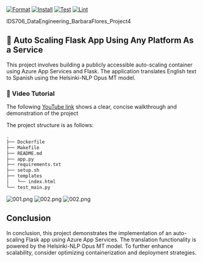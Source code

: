 [![Format](https://github.com/nogibjj/IDS706_DataEngineering_BarbaraFlores_Project4/actions/workflows/format.yml/badge.svg)](https://github.com/nogibjj/IDS706_DataEngineering_BarbaraFlores_Project4/actions/workflows/format.yml)
[![Install](https://github.com/nogibjj/IDS706_DataEngineering_BarbaraFlores_Project4/actions/workflows/install.yml/badge.svg)](https://github.com/nogibjj/IDS706_DataEngineering_BarbaraFlores_Project4/actions/workflows/install.yml)
[![Test](https://github.com/nogibjj/IDS706_DataEngineering_BarbaraFlores_Project4/actions/workflows/test.yml/badge.svg)](https://github.com/nogibjj/IDS706_DataEngineering_BarbaraFlores_Project4/actions/workflows/test.yml)
[![Lint](https://github.com/nogibjj/IDS706_DataEngineering_BarbaraFlores_Project4/actions/workflows/lint.yml/badge.svg)](https://github.com/nogibjj/IDS706_DataEngineering_BarbaraFlores_Project4/actions/workflows/lint.yml)



IDS706_DataEngineering_BarbaraFlores_Project4
## 📂 Auto Scaling Flask App Using Any Platform As a Service


This project involves building a publicly accessible auto-scaling container using Azure App Services and Flask. 
The application translates English text to Spanish using the Helsinki-NLP Opus MT model.

### 🎥 Video Tutorial
The following [YouTube link](https://youtu.be/EFe9FRIGIUc) shows a clear, concise walkthrough and demonstration of the project


The project structure is as follows:
```bash
.
├── Dockerfile
├── Makefile
├── README.md
├── app.py
├── requirements.txt
├── setup.sh
├── templates
│   └── index.html
└── test_main.py

```

![001.png](https://raw.githubusercontent.com/nogibjj/IDS706_DataEngineering_BarbaraFlores_Project4/main/images/001.png)
![002.png](https://raw.githubusercontent.com/nogibjj/IDS706_DataEngineering_BarbaraFlores_Project4/main/images/002.png)
![002.png](https://raw.githubusercontent.com/nogibjj/IDS706_DataEngineering_BarbaraFlores_Project4/main/images/003.png)


## Conclusion
In conclusion, this project demonstrates the implementation of an auto-scaling Flask app using Azure App Services. The translation functionality is powered by the Helsinki-NLP Opus MT model. To further enhance scalability, consider optimizing containerization and deployment strategies.


